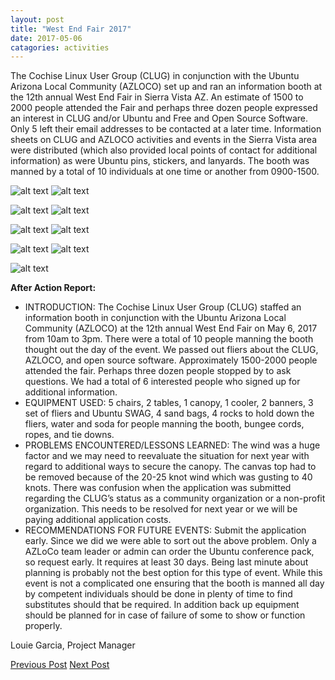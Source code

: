 ```yaml
---
layout: post
title: "West End Fair 2017"
date: 2017-05-06
catagories: activities
---
```


The Cochise Linux User Group (CLUG) in conjunction with the Ubuntu Arizona Local Community (AZLOCO) set up and ran an information booth at the 12th annual West End Fair in Sierra Vista AZ.  An estimate of 1500 to 2000 people attended the Fair and perhaps three dozen people expressed an interest in CLUG and/or Ubuntu and Free and Open Source Software.  Only 5 left their email addresses to be contacted at a later time.  Information sheets on CLUG and AZLOCO activities and events in the Sierra Vista area were distributed (which also provided local points of contact for additional information) as were Ubuntu pins, stickers, and lanyards.  The booth was manned by a total of 10 individuals at one time or another from 0900-1500.

![alt text](https://raw.githubusercontent.com/CochiseLinuxUsersGroup/CochiseLinuxUsersGroup.github.io/master/images/Setting-up_West-End-Fair-400x400.jpg)
![alt text](https://raw.githubusercontent.com/CochiseLinuxUsersGroup/CochiseLinuxUsersGroup.github.io/master/images/Setup_complete_West-End-Fair-400x400.jpg)

![alt text](https://raw.githubusercontent.com/CochiseLinuxUsersGroup/CochiseLinuxUsersGroup.github.io/master/images/Inspecting_the_booth_West-End-Fair-400x400.jpg)
![alt text](https://raw.githubusercontent.com/CochiseLinuxUsersGroup/CochiseLinuxUsersGroup.github.io/master/images/AZLOCO-CLUG_booth-West-End-Fair-400x400.jpg)

![alt text](https://raw.githubusercontent.com/CochiseLinuxUsersGroup/CochiseLinuxUsersGroup.github.io/master/images/Participants-1_West-End-Fair-400x400.jpg)
![alt text](https://raw.githubusercontent.com/CochiseLinuxUsersGroup/CochiseLinuxUsersGroup.github.io/master/images/Participants-2_West-End-Fair-400x400.jpg)

![alt text](https://raw.githubusercontent.com/CochiseLinuxUsersGroup/CochiseLinuxUsersGroup.github.io/master/images/Participants-3_West-End-Fair-400x400.jpg)
![alt text](https://raw.githubusercontent.com/CochiseLinuxUsersGroup/CochiseLinuxUsersGroup.github.io/master/images/Participants-4_West-End-Fair-400x400.jpg)

![alt text](https://raw.githubusercontent.com/CochiseLinuxUsersGroup/CochiseLinuxUsersGroup.github.io/master/images/Participants-5_West-End-Fair-400x400.jpg)

**After Action Report:**

 * INTRODUCTION:  The Cochise Linux User Group (CLUG) staffed an information booth in conjunction with the Ubuntu Arizona Local Community (AZLOCO) at the 12th annual West End Fair on May 6, 2017 from 10am to 3pm.  There were a total of 10 people manning the booth thought out the day of the event.  We passed out fliers about the CLUG, AZLOCO, and open source software.   Approximately 1500-2000 people attended the fair.  Perhaps three dozen people stopped by to ask questions.  We had a total of 6 interested people who signed up for additional information. 
 * EQUIPMENT USED:  5 chairs, 2 tables, 1 canopy, 1 cooler, 2 banners, 3 set of fliers and Ubuntu SWAG, 4 sand bags, 4 rocks to hold down the fliers, water and soda for people manning the booth, bungee cords, ropes, and tie downs.
 * PROBLEMS ENCOUNTERED/LESSONS LEARNED:  The wind was a huge factor and we may need to reevaluate the situation for next year with regard to additional ways to secure the canopy.  The canvas top had to be removed because of the 20-25 knot wind which was gusting to 40 knots. There was confusion when the application was submitted regarding the CLUG’s status as a community organization or a non-profit organization.  This needs to be resolved for next year or we will be paying additional application costs.
 * RECOMMENDATIONS FOR FUTURE EVENTS:  Submit the application early.  Since we did we were able to sort out the above problem. Only a AZLoCo team leader or admin can order the Ubuntu conference pack, so request early.  It requires at least 30 days. Being last minute about planning is probably not the best option for this type of event.  While this event is not a complicated one ensuring that the booth is manned all day by competent individuals should be done in plenty of time to find substitutes should that be required.  In addition back up equipment should be planned for in case of failure of some to show or function properly.
 
Louie Garcia, Project Manager  

<footer>
<a href="http://cochiselinux.com/activities/SierraVistaInstallfest_2017-01-28" class="post-prev">Previous Post</a>  
<a href="http://cochiselinux.com/activities/SierraVistaInstallfest_2017-07-15" class="post-next">Next Post</a>
  </footer>
